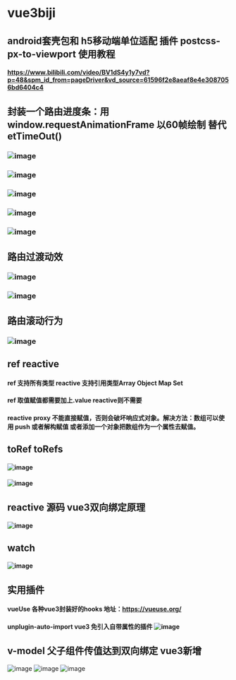 # vue3biji

## android套壳包和 h5移动端单位适配 插件 postcss-px-to-viewport 使用教程 
#### https://www.bilibili.com/video/BV1dS4y1y7vd?p=48&spm_id_from=pageDriver&vd_source=61596f2e8aeaf8e4e3087056bd6404c4

## 封装一个路由进度条：用 window.requestAnimationFrame 以60帧绘制 替代etTimeOut()
### ![image](https://user-images.githubusercontent.com/84298308/229272673-21da7ef6-fe75-4ae8-90a2-8202b00d8833.png)
### ![image](https://user-images.githubusercontent.com/84298308/229272463-a5f28ca1-6ef4-4b86-87b8-8bd2816804c1.png)
### ![image](https://user-images.githubusercontent.com/84298308/229272484-d200e7bf-1792-4128-8ff7-3739555600f1.png)
### ![image](https://user-images.githubusercontent.com/84298308/229272542-066e0bd7-9b33-4e28-b605-5696f25487dd.png)
### ![image](https://user-images.githubusercontent.com/84298308/229272556-f34e9778-3a9f-4baa-bc9e-603a978245ef.png)

## 路由过渡动效
### ![image](https://user-images.githubusercontent.com/84298308/229273678-d18de3df-1eb9-4821-b949-baea0bb7c158.png)
### ![image](https://user-images.githubusercontent.com/84298308/229273729-8ea33175-1162-4872-892b-7b2aa8253b3d.png)

## 路由滚动行为
### ![image](https://user-images.githubusercontent.com/84298308/229273865-9a26ac54-7bdf-498a-9be9-e1606d00e64a.png)

## ref reactive
#### ref 支持所有类型  reactive 支持引用类型Array Object Map Set
#### ref 取值赋值都需要加上.value reactive则不需要
#### reactive proxy 不能直接赋值，否则会破坏响应式对象。解决方法：数组可以使用 push 或者解构赋值 或者添加一个对象把数组作为一个属性去赋值。 

## toRef toRefs
#### ![image](https://user-images.githubusercontent.com/84298308/230006911-9005b6e8-ad15-4fe2-bed2-3033246a99c8.png)
#### ![image](https://user-images.githubusercontent.com/84298308/230007731-8d76cf06-a228-4475-ba3e-ced70e5d149b.png)


## reactive 源码 vue3双向绑定原理
#### ![image](https://user-images.githubusercontent.com/84298308/230026862-032ef8da-b9b9-4376-a54e-804d130cea14.png)

## watch 
#### ![image](https://user-images.githubusercontent.com/84298308/230031556-19120925-2ba7-4db3-8298-91ec088818e1.png)

## 实用插件 
#### vueUse 各种vue3封装好的hooks 地址：https://vueuse.org/
#### unplugin-auto-import vue3 免引入自带属性的插件  ![image](https://user-images.githubusercontent.com/84298308/230037216-bec8f146-0d68-4944-9cd8-c7078e5a89f2.png)

## v-model 父子组件传值达到双向绑定 vue3新增
![image](https://user-images.githubusercontent.com/84298308/230063389-ce3c2d69-5ed0-40ad-a4a3-ed5b840a42c3.png)
![image](https://user-images.githubusercontent.com/84298308/230063636-c2443240-d836-4288-8cff-3a995503b213.png)
![image](https://user-images.githubusercontent.com/84298308/230063981-20f3818e-5f8e-4dbe-9359-e29bd1cb8453.png)

